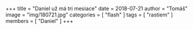 +++
title = "Daniel už má tri mesiace"
date = 2018-07-21
author = "Tomáš"
image = "img/180721.jpg"
categories = [ "flash" ]
tags = [ "rastiem" ]
members = [ "Daniel" ]
+++

